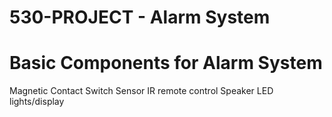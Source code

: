 # 530-PROJECT - Alarm System
# Basic Components for Alarm System 
Magnetic Contact Switch Sensor
IR remote control
Speaker 
LED lights/display
